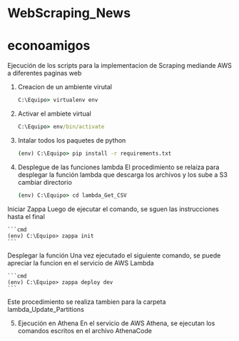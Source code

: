 # WebScraping_News

# econoamigos

Ejecución de los scripts para la implementacion de Scraping mediande AWS a diferentes paginas web 

1. Creacion de un ambiente virutal

    ```cmd
    C:\Equipo> virtualenv env
    ```

2. Activar el ambiete virtual

    ```cmd
    C:\Equipo> env/bin/activate
    ```

3. Intalar todos los paquetes de python

    ```cmd
    (env) C:\Equipo> pip install -r requirements.txt
    ```
    
4. Desplegue de las funciones lambda
El procedimiento se relaiza para desplegar la función lambda que descarga los archivos y los sube a S3
cambiar directorio

    ```cmd
    (env) C:\Equipo> cd lambda_Get_CSV
    ```

Iniciar Zappa
Luego de ejecutar el comando, se sguen las instrucciones hasta el final 

    ```cmd
    (env) C:\Equipo> zappa init
    ```
    
Desplegar la función
Una vez ejecutado el siguiente comando, se puede apreciar la funcion en el servicio de AWS Lambda

    ```cmd
    (env) C:\Equipo> zappa deploy dev 
    ```    
    
Este procedimiento se realiza tambien para la carpeta lambda_Update_Partitions
      
5. Ejecución en Athena
En el servicio de AWS Athena, se ejecutan los comandos escritos en el archivo AthenaCode

